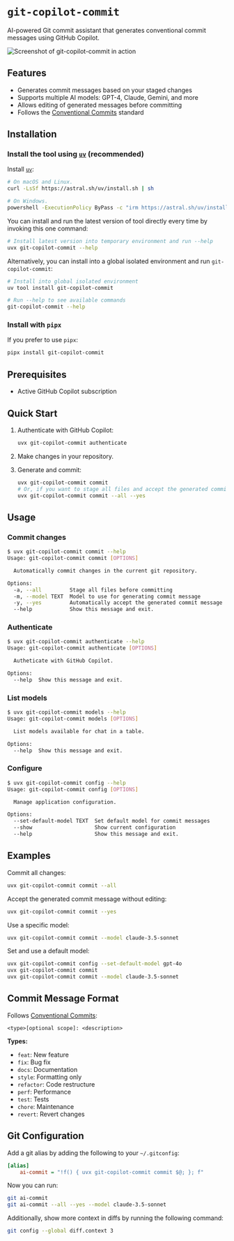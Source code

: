 # `git-copilot-commit`

AI-powered Git commit assistant that generates conventional commit messages using GitHub Copilot.

![Screenshot of git-copilot-commit in action](https://github.com/user-attachments/assets/6a6d70a6-6060-44e6-8cf4-a6532e9e9142)

## Features

- Generates commit messages based on your staged changes
- Supports multiple AI models: GPT-4, Claude, Gemini, and more
- Allows editing of generated messages before committing
- Follows the [Conventional Commits](https://www.conventionalcommits.org/) standard

## Installation

### Install the tool using [`uv`] (recommended)

Install [`uv`]:

```bash
# On macOS and Linux.
curl -LsSf https://astral.sh/uv/install.sh | sh

# On Windows.
powershell -ExecutionPolicy ByPass -c "irm https://astral.sh/uv/install.ps1 | iex"
```

You can install and run the latest version of tool directly every time by invoking this one command:

```bash
# Install latest version into temporary environment and run --help
uvx git-copilot-commit --help
```

Alternatively, you can install into a global isolated environment and run `git-copilot-commit`:

```bash
# Install into global isolated environment
uv tool install git-copilot-commit

# Run --help to see available commands
git-copilot-commit --help
```

[`uv`]: https://github.com/astral-sh/uv

### Install with `pipx`

If you prefer to use `pipx`:

```bash
pipx install git-copilot-commit
```

## Prerequisites

- Active GitHub Copilot subscription

## Quick Start

1. Authenticate with GitHub Copilot:

   ```bash
   uvx git-copilot-commit authenticate
   ```

2. Make changes in your repository.

3. Generate and commit:

   ```bash
   uvx git-copilot-commit commit
   # Or, if you want to stage all files and accept the generated commit message, use:
   uvx git-copilot-commit commit --all --yes
   ```

## Usage

### Commit changes

```bash
$ uvx git-copilot-commit commit --help
Usage: git-copilot-commit commit [OPTIONS]

  Automatically commit changes in the current git repository.

Options:
  -a, --all         Stage all files before committing
  -m, --model TEXT  Model to use for generating commit message
  -y, --yes         Automatically accept the generated commit message
  --help            Show this message and exit.
```

### Authenticate

```bash
$ uvx git-copilot-commit authenticate --help
Usage: git-copilot-commit authenticate [OPTIONS]

  Autheticate with GitHub Copilot.

Options:
  --help  Show this message and exit.
```

### List models

```bash
$ uvx git-copilot-commit models --help
Usage: git-copilot-commit models [OPTIONS]

  List models available for chat in a table.

Options:
  --help  Show this message and exit.
```

### Configure

```bash
$ uvx git-copilot-commit config --help
Usage: git-copilot-commit config [OPTIONS]

  Manage application configuration.

Options:
  --set-default-model TEXT  Set default model for commit messages
  --show                    Show current configuration
  --help                    Show this message and exit.
```

## Examples

Commit all changes:

```bash
uvx git-copilot-commit commit --all
```

Accept the generated commit message without editing:

```bash
uvx git-copilot-commit commit --yes
```

Use a specific model:

```bash
uvx git-copilot-commit commit --model claude-3.5-sonnet
```

Set and use a default model:

```bash
uvx git-copilot-commit config --set-default-model gpt-4o
uvx git-copilot-commit commit
uvx git-copilot-commit commit --model claude-3.5-sonnet
```

## Commit Message Format

Follows [Conventional Commits](https://www.conventionalcommits.org/):

```plaintext
<type>[optional scope]: <description>
```

**Types:**

- `feat`: New feature
- `fix`: Bug fix
- `docs`: Documentation
- `style`: Formatting only
- `refactor`: Code restructure
- `perf`: Performance
- `test`: Tests
- `chore`: Maintenance
- `revert`: Revert changes

## Git Configuration

Add a git alias by adding the following to your `~/.gitconfig`:

```ini
[alias]
    ai-commit = "!f() { uvx git-copilot-commit commit $@; }; f"
```

Now you can run:

```bash
git ai-commit
git ai-commit --all --yes --model claude-3.5-sonnet
```

Additionally, show more context in diffs by running the following command:

```bash
git config --global diff.context 3
```

